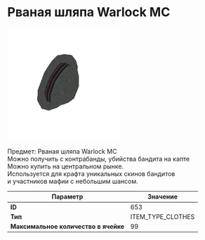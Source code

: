 # Рваная шляпа Warlock MC

![Item Image](../img/653.webp?raw=true)

Предмет: Рваная шляпа Warlock MC<br>Можно получить с контрабанды, убийства бандита на капте<br>Можно купить на центральном рынке. <br>Используется для крафта уникальных скинов бандитов<br>и участников мафии с небольшим шансом.


| Параметр | Значение |
|----------|----------|
| **ID** | 653 |
| **Тип** | ITEM_TYPE_CLOTHES |
| **Максимальное количество в ячейке** | 99 |

